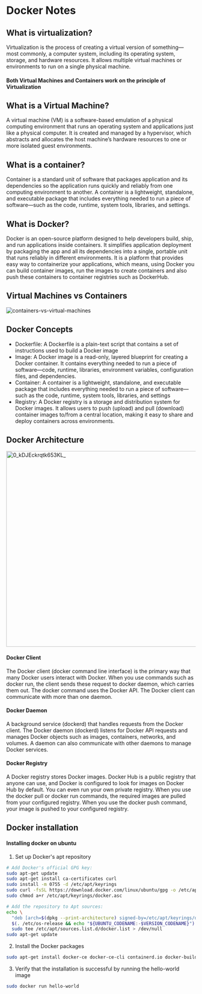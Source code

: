 # Docker Notes

## What is virtualization?
Virtualization is the process of creating a virtual version of something—most commonly, a computer system, including its operating system, storage, and hardware resources. It allows multiple virtual machines or environments to run on a single physical machine.

#### Both Virtual Machines and Containers work on the principle of Virtualization

## What is a Virtual Machine?
A virtual machine (VM) is a software-based emulation of a physical computing environment that runs an operating system and applications just like a physical computer. It is created and managed by a hypervisor, which abstracts and allocates the host machine’s hardware resources to one or more isolated guest environments.

## What is a container?
Container is a standard unit of software that packages application and its dependencies so the application runs quickly and reliably from one computing environment to another. A container is a lightweight, standalone, and executable package that includes everything needed to run a piece of software—such as the code, runtime, system tools, libraries, and settings.

## What is Docker?
Docker is an open-source platform designed to help developers build, ship, and run applications inside containers. It simplifies application deployment by packaging the app and all its dependencies into a single, portable unit that runs reliably in different environments. It is a platform that provides easy way to containerize your applications, which means, using Docker you can build container images, run the images to create containers and also push these containers to container registries such as DockerHub. 

## Virtual Machines vs Containers

![containers-vs-virtual-machines](https://github.com/user-attachments/assets/362a5506-e3b6-46c0-beb0-02e15a50e754)

## Docker Concepts

- Dockerfile: A Dockerfile is a plain-text script that contains a set of instructions used to build a Docker image
- Image: A Docker image is a read-only, layered blueprint for creating a Docker container. It contains everything needed to run a piece of software—code, runtime, libraries, environment variables, configuration files, and dependencies.
- Container: A container is a lightweight, standalone, and executable package that includes everything needed to run a piece of software—such as the code, runtime, system tools, libraries, and settings
- Registry: A Docker registry is a storage and distribution system for Docker images. It allows users to push (upload) and pull (download) container images to/from a central location, making it easy to share and deploy containers across environments.

## Docker Architecture

<img width="1024" height="519" alt="0_kDJEckrqtk653KL_" src="https://github.com/user-attachments/assets/be8af32e-aaa8-45ee-aec2-919231bfd9e3" />

#### Docker Client
The Docker client (docker command line interface) is the primary way that many Docker users interact with Docker. When you use commands such as docker run, the client sends these request to docker daemon, which carries them out. The docker command uses the Docker API. The Docker client can communicate with more than one daemon.

#### Docker Daemon
A background service (dockerd) that handles requests from the Docker client. The Docker daemon (dockerd) listens for Docker API requests and manages Docker objects such as images, containers, networks, and volumes. A daemon can also communicate with other daemons to manage Docker services.

#### Docker Registry
A Docker registry stores Docker images. Docker Hub is a public registry that anyone can use, and Docker is configured to look for images on Docker Hub by default. You can even run your own private registry. When you use the docker pull or docker run commands, the required images are pulled from your configured registry. When you use the docker push command, your image is pushed to your configured registry.

## Docker installation

#### Installing docker on ubuntu

1. Set up Docker's apt repository

```sh
# Add Docker's official GPG key:
sudo apt-get update
sudo apt-get install ca-certificates curl
sudo install -m 0755 -d /etc/apt/keyrings
sudo curl -fsSL https://download.docker.com/linux/ubuntu/gpg -o /etc/apt/keyrings/docker.asc
sudo chmod a+r /etc/apt/keyrings/docker.asc

# Add the repository to Apt sources:
echo \
  "deb [arch=$(dpkg --print-architecture) signed-by=/etc/apt/keyrings/docker.asc] https://download.docker.com/linux/ubuntu \
  $(. /etc/os-release && echo "${UBUNTU_CODENAME:-$VERSION_CODENAME}") stable" | \
  sudo tee /etc/apt/sources.list.d/docker.list > /dev/null
sudo apt-get update
```

2. Install the Docker packages

```sh
sudo apt-get install docker-ce docker-ce-cli containerd.io docker-buildx-plugin docker-compose-plugin
```

3. Verify that the installation is successful by running the hello-world image

```sh
sudo docker run hello-world
```

